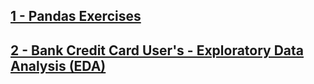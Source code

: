 
##  [1 - Pandas Exercises](https://github.com/BedirK/Python-Projects/blob/main/Bootcamp/Pandas%20Exercises.ipynb)

##  [2 - Bank Credit Card User's - Exploratory Data Analysis (EDA)](https://github.com/BedirK/Python-Projects/blob/main/Bootcamp/Credit_card_EDA.ipynb)
